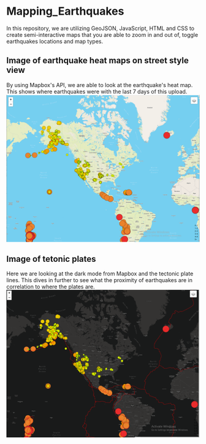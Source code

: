 # Mapping_Earthquakes

In this repository, we are utilizing GeoJSON, JavaScript, HTML and CSS to create semi-interactive maps that you are able to zoom in and out of, toggle earthquakes locations and map types. 

## Image of earthquake heat maps on street style view
By using Mapbox's API, we are able to look at the earthquake's heat map. This shows where earthquakes were with the last 7 days of this upload.
![heat map](https://github.com/benlew3/Mapping_Earthquakes/blob/main/images/earthquake%20map.PNG)

## Image of tetonic plates
Here we are looking at the dark mode from Mapbox and the tectonic plate lines. This dives in further to see what the proximity of earthquakes are in correlation to where the plates are.
![Tectonic plates](https://github.com/benlew3/Mapping_Earthquakes/blob/main/images/tectonic%20plates.PNG)
